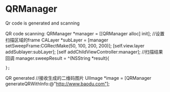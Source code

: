 # QRManager
Qr code is generated and scanning

QR code scanning:
  QRManager *manager = [[QRManager alloc] init];
    //设置扫描区域的frame
    CALayer *subLayer = [manager setSweepFrame:CGRectMake(50, 100, 200, 200)];
    [self.view.layer addSublayer:subLayer];
    [self addChildViewController:manager];
    //扫描结果回调
    manager.sweepResult = ^(NSString *result){
        
    };
    
QR generated
  //接收生成的二维码图片
    UIImage *image = [QRManager generateQRWithInfo:@"http://www.baodu.com"];
